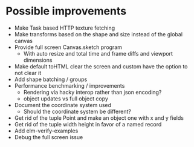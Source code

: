 # Possible improvements

* Make Task based HTTP texture fetching
* Make transforms based on the shape and size instead of the global canvas
* Provide full screen Canvas.sketch program
  * With auto resize and total time and frame diffs and viewport dimensions
* Make default toHTML clear the screen and custom have the option to not clear it
* Add shape batching / groups
* Performance benchmarking / improvements
  * Rendering vía hacky interop rather than json encoding?
  * object updates vs full object copy
* Document the coordinate system used
  * Should the coordinate system be different?
* Get rid of the tuple Point and make an object one with x and y fields
* Get rid of the tuple width height in favor of a named record
* Add elm-verify-examples
* Debug the full screen issue
